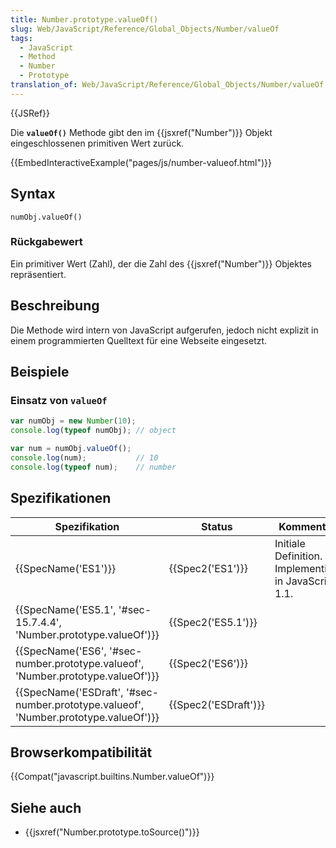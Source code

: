 ```yaml
---
title: Number.prototype.valueOf()
slug: Web/JavaScript/Reference/Global_Objects/Number/valueOf
tags:
  - JavaScript
  - Method
  - Number
  - Prototype
translation_of: Web/JavaScript/Reference/Global_Objects/Number/valueOf
---
```

{{JSRef}}

Die **`valueOf()`** Methode gibt den im {{jsxref("Number")}} Objekt eingeschlossenen primitiven Wert zurück.

{{EmbedInteractiveExample("pages/js/number-valueof.html")}}

## Syntax

    numObj.valueOf()

### Rückgabewert

Ein primitiver Wert (Zahl), der die Zahl des {{jsxref("Number")}} Objektes repräsentiert.

## Beschreibung

Die Methode wird intern von JavaScript aufgerufen, jedoch nicht explizit in einem programmierten Quelltext für eine Webseite eingesetzt.

## Beispiele

### Einsatz von `valueOf`

```js
var numObj = new Number(10);
console.log(typeof numObj); // object

var num = numObj.valueOf();
console.log(num);           // 10
console.log(typeof num);    // number
```

## Spezifikationen

| Spezifikation                                                                                                    | Status                       | Kommentar                                             |
| ---------------------------------------------------------------------------------------------------------------- | ---------------------------- | ----------------------------------------------------- |
| {{SpecName('ES1')}}                                                                                         | {{Spec2('ES1')}}         | Initiale Definition. Implementiert in JavaScript 1.1. |
| {{SpecName('ES5.1', '#sec-15.7.4.4', 'Number.prototype.valueOf')}}                         | {{Spec2('ES5.1')}}     |                                                       |
| {{SpecName('ES6', '#sec-number.prototype.valueof', 'Number.prototype.valueOf')}}     | {{Spec2('ES6')}}         |                                                       |
| {{SpecName('ESDraft', '#sec-number.prototype.valueof', 'Number.prototype.valueOf')}} | {{Spec2('ESDraft')}} |                                                       |

## Browserkompatibilität

{{Compat("javascript.builtins.Number.valueOf")}}

## Siehe auch

- {{jsxref("Number.prototype.toSource()")}}
